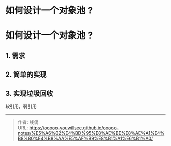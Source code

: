 # 如何设计一个对象池 ?


# 如何设计一个对象池 ?

## 1. 需求


## 2. 简单的实现

## 3. 实现垃圾回收


软引用，弱引用

---

> 作者: 线偶  
> URL: https://ooooo-youwillsee.github.io/ooooo-notes/%E5%A6%82%E4%BD%95%E8%AE%BE%E8%AE%A1%E4%B8%80%E4%B8%AA%E5%AF%B9%E8%B1%A1%E6%B1%A0/  

